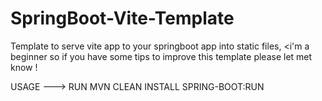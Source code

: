# SpringBoot-Vite-Template



Template to serve vite app to your springboot app into static files,
<i'm a beginner so if you have some tips to improve this template please let met know !


USAGE ---> RUN MVN CLEAN INSTALL SPRING-BOOT:RUN